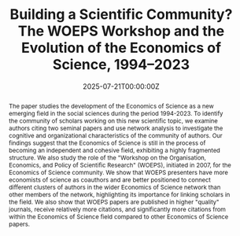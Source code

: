 ---
title: 'Building a Scientific Community? The WOEPS Workshop and the Evolution of the Economics of Science, 1994–2023'

# Authors
# If you created a profile for a user (e.g. the default `admin` user), write the username (folder name) here
# and it will be replaced with their full name and linked to their profile.
authors:
  - admin
  - Aldo Geuna
  - Cornelia Lawson

# Author notes (optional)
#author_notes:
#  - 'Equal contribution'
#  - 'Equal contribution'

date: '2025-07-21T00:00:00Z'
doi: ''

# Schedule page publish date (NOT publication's date).
publishDate: '2025-07-21T00:00:00Z'

# Publication type.
# Accepts a single type but formatted as a YAML list (for Hugo requirements).
# Enter a publication type from the CSL standard.
publication_types: ["manuscript"]

# Publication name and optional abbreviated publication name.
publication: Revise & Resubmit - *Special Issue of Economics of Innovation and New Technology*.

publication_short: R&R - *Economics of Innovation and New Technology*

abstract:  The paper studies the development of the Economics of Science as a new emerging field in the social sciences during the period 1994-2023. To identify the community of scholars working on this new scientific topic, we examine authors citing two seminal papers and use network analysis to investigate the cognitive and organizational characteristics of the community of authors. Our findings suggest that the Economics of Science is still in the process of becoming an independent and cohesive field, exhibiting a highly fragmented structure. We also study the role of the "Workshop on the Organisation, Economics, and Policy of Scientific Research" (WOEPS), initiated in 2007, for the Economics of Science community. We show that WOEPS presenters have more economists of science as coauthors and are better positioned to connect different clusters of authors in the wider Economics of Science network than other members of the network, highlighting its importance for linking scholars in the field. We also show that WOEPS papers are published in higher "quality" journals, receive relatively more citations, and significantly more citations from within the Economics of Science field compared to other Economics of Science papers.

# Summary. An optional shortened abstract.
summary: The paper studies the development of the Economics of Science as a new emerging field in the social sciences during the period 1994-2023.

tags:
  - Economics of Science
  - Scientific Communities
  - Network Analysis
  - Field Formation

# Display this page in the Featured widget?
featured: true

# Custom links (uncomment lines below)
# links:
# - name: Custom Link
#   url: http://example.org

url_pdf: 'https://www.carloalberto.org/wp-content/uploads/2025/07/no.745.pdf'
url_code: ''
url_dataset: ''
url_poster: ''
url_project: ''
url_slides: ''
url_source: ''
url_video: ''

# Featured image
# To use, add an image named `featured.jpg/png` to your page's folder.
image:
  caption: 'This figure displays the coauthorship network in the Economics of Science (EoS) from 1994 to 2023.'
  focal_point: ''
  preview_only: false

# Associated Projects (optional).
#   Associate this publication with one or more of your projects.
#   Simply enter your project's folder or file name without extension.
#   E.g. `internal-project` references `content/project/internal-project/index.md`.
#   Otherwise, set `projects: []`.
projects:
  - []

# Slides (optional).
#   Associate this publication with Markdown slides.
#   Simply enter your slide deck's filename without extension.
#   E.g. `slides: "example"` references `content/slides/example/index.md`.
#   Otherwise, set `slides: ""`.
slides: ""
---